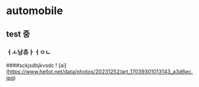 # automobile
## test 중
### ㅓㅗ낭츄ㅏㅓㅇㄴ
####sckjsdbjkvsdc
! [ai] (https://www.hellot.net/data/photos/20231252/art_17039301013143_a3d6ec.jpg)
